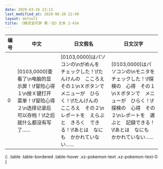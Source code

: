 ```yaml
---
date: 2020-03-26 23:13
last_modified_at: 2020-06-20 22:40
layout: default
title: 《精灵宝可梦 黑／白》文本 2-434
---
```

| 编号 | 中文 | 日文假名 | 日文汉字 |
| ---- | ---- | ---- | --- |
| 0 | [0103,0000]查看了\n电脑的显示屏！\f冒险心得１\n按Ｘ键打开菜单！\f冒险心得２\n选择记录后可以存档！\f之后就什么都没有写了…… | [0103,0000]はパソコンの\nがめんを　チェックした！\fたんけんの　こころえ　その１\nＸボタンで　メニューが　ひらく！\fたんけんの　こころえ　その２\nレポートを　えらぶと　きろく　できる！\fあとは　なにも　かかれていない…… | [0103,0000]はパソコンの\nモニタを　チェックした！\f探検の　心得　その１\nＸボタンで　メニューが　ひらく！\f探検の　心得　その２\nレポートを　選ぶと　記録できる！\fあとは　なにも　かかれていない…… |
{: .table .table-bordered .table-hover .xz-pokemon-text .xz-pokemon-text-0 }